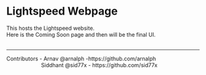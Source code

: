 
# Lightspeed Webpage
This hosts the Lightspeed website.<br>
Here is the Coming Soon page and then will be the final UI.<br><br>
<hr>
Contributors - Arnav @arnalph -https://github.com/arnalph<br>
 &nbsp;&nbsp;&nbsp;&nbsp;&nbsp;&nbsp; &nbsp;&nbsp;&nbsp;&nbsp;&nbsp;&nbsp;&nbsp;  &nbsp;&nbsp;&nbsp;&nbsp;&nbsp;&nbsp;&nbsp; Siddhant @sid77x - https://github.com/sid77x  
